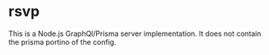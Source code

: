 # rsvp

This is a Node.js GraphQl/Prisma server implementation. It does not contain the prisma portino of the config.
